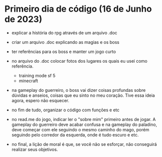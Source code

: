 # Primeiro dia de código (16 de Junho de 2023)
- explicar a história do rpg através de um arquivo .doc
- criar um arquivo .doc explicando as magias e os boss
- ter referências para os boss e manter um jogo curto
- no arquivo do .doc colocar fotos dos lugares os quais eu usei como referência.
  - training mode sf 5
  - minecraft
- na gameplay do guerreiro, o boss vai dizer coisas profundas sobre dúvidas e anseios, coisas que eu sinto no meu coração. Tive essa ideia agora, espero não esquecer.

- no fim de tudo, organizar o código com funções e etc
- no read.me do jogo, indicar ler o "sobre mim" primeiro antes de jogar. A gameplay do guerreiro deve acabar confusa e na gameplay do paladino, deve começar com ele seguindo o mesmo caminho do mago, porém seguindo pelo corredor da esquerda, onde é tudo escuro e etc.
- no final, a lição de moral é que, se você não se esforçar, não conseguirá realizar seus objetivos.
